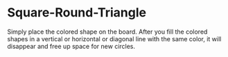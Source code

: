 # Square-Round-Triangle
Simply place the colored shape on the board. After you fill the colored shapes in a vertical or horizontal or diagonal line with the same color, it will disappear and free up space for new circles.
